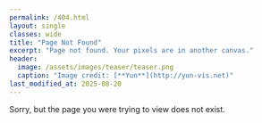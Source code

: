 ```yaml
---
permalink: /404.html
layout: single
classes: wide
title: "Page Not Found"
excerpt: "Page not found. Your pixels are in another canvas."
header:
  image: /assets/images/teaser/teaser.png
  caption: "Image credit: [**Yun**](http://yun-vis.net)"
last_modified_at: 2025-08-20
---
```


Sorry, but the page you were trying to view does not exist.
